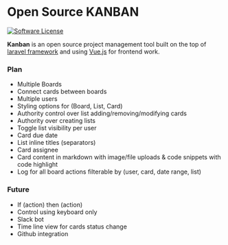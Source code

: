# Open Source KANBAN

[![Software License](https://img.shields.io/badge/license-MIT-brightgreen.svg?style=flat-square)](LICENSE)

**Kanban** is an open source project management tool built on the top of [laravel framework](https://github.com/laravel/laravel) and using [Vue.js](https://github.com/vuejs/vue) for frontend work.

### Plan

- Multiple Boards
- Connect cards between boards
- Multiple users
- Styling options for (Board, List, Card)
- Authority control over list adding/removing/modifying cards
- Authority over creating lists
- Toggle list visibility per user
- Card due date
- List inline titles (separators)
- Card assignee
- Card content in markdown with image/file uploads & code snippets with code highlight
- Log for all board actions filterable by (user, card, date range, list)

### Future

- If (action) then (action)
- Control using keyboard only
- Slack bot
- Time line view for cards status change
- Github integration